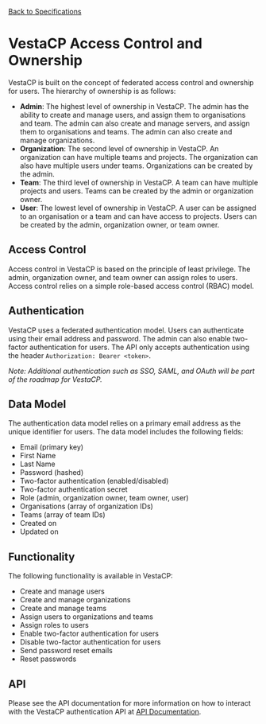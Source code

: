 [Back to Specifications](readme.md)

# VestaCP Access Control and Ownership
VestaCP is built on the concept of federated access control and ownership for users. The hierarchy of ownership is as follows:
- **Admin**: The highest level of ownership in VestaCP. The admin has the ability to create and manage users, and assign them to organisations and team. The admin can also create and manage servers, and assign them to organisations and teams. The admin can also create and manage organizations.
- **Organization**: The second level of ownership in VestaCP. An organization can have multiple teams and projects. The organization can also have multiple users under teams. Organizations can be created by the admin.
- **Team**: The third level of ownership in VestaCP. A team can have multiple projects and users. Teams can be created by the admin or organization owner.
- **User**: The lowest level of ownership in VestaCP. A user can be assigned to an organisation or a team and can have access to projects. Users can be created by the admin, organization owner, or team owner.

## Access Control
Access control in VestaCP is based on the principle of least privilege. The admin, organization owner, and team owner can assign roles to users. Access control relies on a simple role-based access control (RBAC) model.

## Authentication
VestaCP uses a federated authentication model. Users can authenticate using their email address and password. The admin can also enable two-factor authentication for users. The API only accepts authentication using the header `Authorization: Bearer <token>`.

*Note: Additional authentication such as SSO, SAML, and OAuth will be part of the roadmap for VestaCP.*

## Data Model
The authentication data model relies on a primary email address as the unique identifier for users. The data model includes the following fields:
- Email (primary key)
- First Name
- Last Name
- Password (hashed)
- Two-factor authentication (enabled/disabled)
- Two-factor authentication secret
- Role (admin, organization owner, team owner, user)
- Organisations (array of organization IDs)
- Teams (array of team IDs)
- Created on
- Updated on

## Functionality
The following functionality is available in VestaCP:
- Create and manage users
- Create and manage organizations
- Create and manage teams
- Assign users to organizations and teams
- Assign roles to users
- Enable two-factor authentication for users
- Disable two-factor authentication for users
- Send password reset emails
- Reset passwords

## API
Please see the API documentation for more information on how to interact with the VestaCP authentication API at [API Documentation](../api/readme.md).
